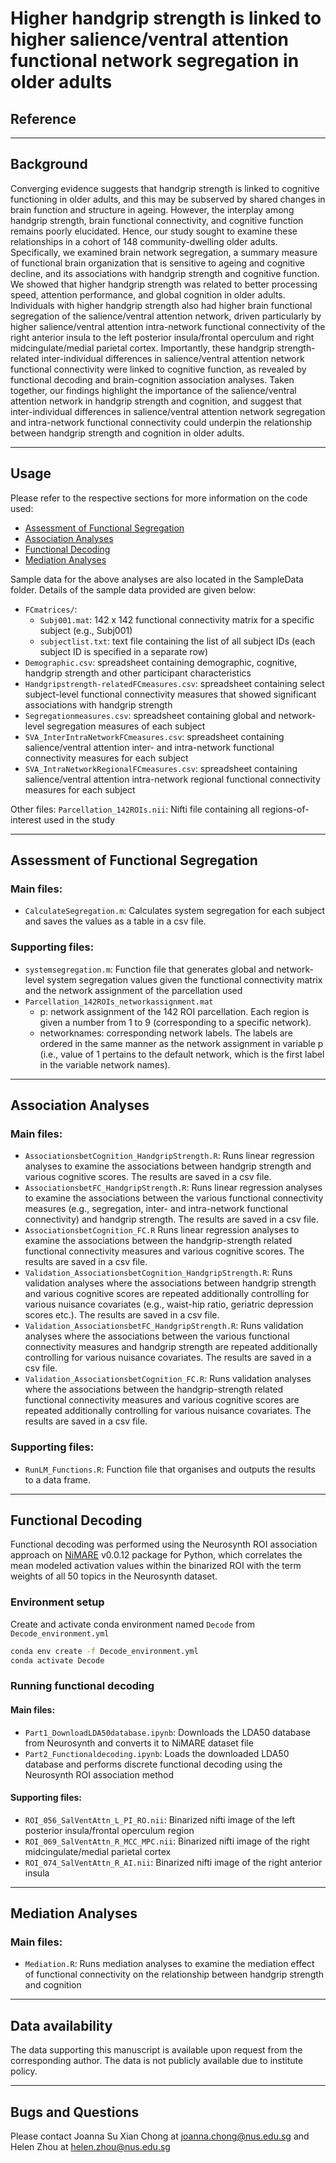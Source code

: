 # Higher handgrip strength is linked to higher salience/ventral attention functional network segregation in older adults

## Reference



----
## Background

Converging evidence suggests that handgrip strength is linked to cognitive functioning in older adults, and this may be subserved by shared changes in brain function and structure in ageing. However, the interplay among handgrip strength, brain functional connectivity, and cognitive function remains poorly elucidated. Hence, our study sought to examine these relationships in a cohort of 148 community-dwelling older adults. Specifically, we examined brain network segregation, a summary measure of functional brain organization that is sensitive to ageing and cognitive decline, and its associations with handgrip strength and cognitive function. We showed that higher handgrip strength was related to better processing speed, attention performance, and global cognition in older adults. Individuals with higher handgrip strength also had higher brain functional segregation of the salience/ventral attention network, driven particularly by higher salience/ventral attention intra-network functional connectivity of the right anterior insula to the left posterior insula/frontal operculum and right midcingulate/medial parietal cortex. Importantly, these handgrip strength-related inter-individual differences in salience/ventral attention network functional connectivity were linked to cognitive function, as revealed by functional decoding and brain-cognition association analyses. Taken together, our findings highlight the importance of the salience/ventral attention network in handgrip strength and cognition, and suggest that inter-individual differences in salience/ventral attention network segregation and intra-network functional connectivity could underpin the relationship between handgrip strength and cognition in older adults.


----

## Usage

Please refer to the respective sections for more information on the code used:
* [Assessment of Functional Segregation](#assessment-of-functional-segregation)
* [Association Analyses](#association-analyses)
* [Functional Decoding](#functional-decoding)
* [Mediation Analyses](#mediation-analyses)

Sample data for the above analyses are also located in the SampleData folder. Details of the sample data provided are given below:
* `FCmatrices/`:
	* `Subj001.mat`: 142 x 142 functional connectivity matrix for a specific subject (e.g., Subj001)
	* `subjectlist.txt`: text file containing the list of all subject IDs (each subject ID is specified in a separate row)
* `Demographic.csv`: spreadsheet containing demographic, cognitive, handgrip strength and other participant characteristics
* `Handgripstrength-relatedFCmeasures.csv`: spreadsheet containing select subject-level functional connectivity measures that showed significant associations with handgrip strength
* `Segregationmeasures.csv`: spreadsheet containing global and network-level segregation measures of each subject
* `SVA_InterIntraNetworkFCmeasures.csv`: spreadsheet containing salience/ventral attention inter- and intra-network functional connectivity measures for each subject
* `SVA_IntraNetworkRegionalFCmeasures.csv`: spreadsheet containing salience/ventral attention intra-network regional functional connectivity measures for each subject

Other files:
`Parcellation_142ROIs.nii`: Nifti file containing all regions-of-interest used in the study


----

## Assessment of Functional Segregation

### Main files:

* `CalculateSegregation.m`: Calculates system segregation for each subject and saves the values as a table in a csv file.

### Supporting files:

* `systemsegregation.m`: Function file that generates global and network-level system segregation values given the functional connectivity matrix and the network assignment of the parcellation used
* `Parcellation_142ROIs_networkassignment.mat`
	* p: network assignment of the 142 ROI parcellation. Each region is given a number from 1 to 9 (corresponding to a specific network).
	* networknames: corresponding network labels. The labels are ordered in the same manner as the network assignment in variable p (i.e., value of 1 pertains to the default network, which is the first label in the variable network names).


----

## Association Analyses

### Main files:

* `AssociationsbetCognition_HandgripStrength.R`: Runs linear regression analyses to examine the associations between handgrip strength and various cognitive scores. The results are saved in a csv file.
* `AssociationsbetFC_HandgripStrength.R`: Runs linear regression analyses to examine the associations between the various functional connectivity measures (e.g., segregation, inter- and intra-network functional connectivity) and handgrip strength. The results are saved in a csv file.
* `AssociationsbetCognition_FC.R` Runs linear regression analyses to examine the associations between the handgrip-strength related functional connectivity measures and various cognitive scores. The results are saved in a csv file.
* `Validation_AssociationsbetCognition_HandgripStrength.R`: Runs validation analyses where the associations between handgrip strength and various cognitive scores are repeated additionally controlling for various nuisance covariates (e.g., waist-hip ratio, geriatric depression scores etc.). The results are saved in a csv file.
* `Validation_AssociationsbetFC_HandgripStrength.R`: Runs validation analyses where the associations between the various functional connectivity measures and handgrip strength are repeated additionally controlling for various nuisance covariates. The results are saved in a csv file.
* `Validation_AssociationsbetCognition_FC.R`: Runs validation analyses where the associations between the handgrip-strength related functional connectivity measures and various cognitive scores are repeated additionally controlling for various nuisance covariates. The results are saved in a csv file.

### Supporting files:

* `RunLM_Functions.R`: Function file that organises and outputs the results to a data frame.


----

## Functional Decoding

Functional decoding was performed using the Neurosynth ROI association approach on [NiMARE](https://nimare.readthedocs.io/en/stable/installation.html) v0.0.12 package for Python, which correlates the mean modeled activation values within the binarized ROI with the term weights of all 50 topics in the Neurosynth dataset. 

### Environment setup

Create and activate conda environment named `Decode` from `Decode_environment.yml`
```sh
conda env create -f Decode_environment.yml
conda activate Decode
```

### Running functional decoding

#### Main files:

* `Part1_DownloadLDA50database.ipynb`: Downloads the LDA50 database from Neurosynth and converts it to NiMARE dataset file
* `Part2_Functionaldecoding.ipynb`: Loads the downloaded LDA50 database and performs discrete functional decoding using the Neurosynth ROI association method

#### Supporting files:

* `ROI_056_SalVentAttn_L_PI_RO.nii`: Binarized nifti image of the left posterior insula/frontal operculum region
* `ROI_069_SalVentAttn_R_MCC_MPC.nii`: Binarized nifti image of the right midcingulate/medial parietal cortex
* `ROI_074_SalVentAttn_R_AI.nii`: Binarized nifti image of the right anterior insula


----

## Mediation Analyses

### Main files: 

* `Mediation.R`: Runs mediation analyses to examine the mediation effect of functional connectivity on the relationship between handgrip strength and cognition



----

## Data availability

The data supporting this manuscript is available upon request from the corresponding author. The data is not publicly available due to institute policy.


----

## Bugs and Questions

Please contact Joanna Su Xian Chong at joanna.chong@nus.edu.sg and Helen Zhou at helen.zhou@nus.edu.sg
